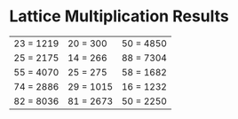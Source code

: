# Lattice Multiplication Results

|   |   |   |
|---|---|---|
| 23 = 1219 | 20 = 300 | 50 = 4850 |
| 25 = 2175 | 14 = 266 | 88 = 7304 |
| 55 = 4070 | 25 = 275 | 58 = 1682 |
| 74 = 2886 | 29 = 1015 | 16 = 1232 |
| 82 = 8036 | 81 = 2673 | 50 = 2250 |
